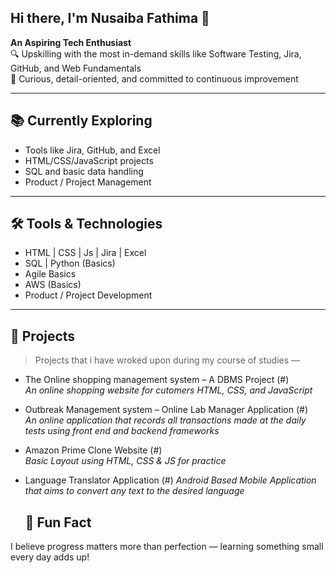 ## Hi there, I'm Nusaiba Fathima 👋

**An Aspiring Tech Enthusiast**  
🔍 Upskilling with the most in-demand skills like Software Testing, Jira, GitHub, and Web Fundamentals  
🌱 Curious, detail-oriented, and committed to continuous improvement

---

## 📚 Currently Exploring
- Tools like Jira, GitHub, and Excel
- HTML/CSS/JavaScript projects
- SQL and basic data handling
- Product / Project Management 

---

## 🛠️ Tools & Technologies
- HTML | CSS | Js | Jira | Excel  
- SQL | Python (Basics)
- Agile Basics
- AWS (Basics)
- Product / Project Development

---

## 📂 Projects
> Projects that i have wroked upon during my course of studies —

 - The Online shopping management system – A DBMS Project (#)  
  *An online shopping website for cutomers HTML, CSS, and JavaScript*
 - Outbreak Management system – Online Lab Manager Application (#)  
  *An online application that records all transactions made at the daily tests using front end and backend frameworks*
-  Amazon Prime Clone Website (#)  
  *Basic Layout using HTML, CSS & JS for practice*
 - Language Translator Application (#)
  *Android Based Mobile Application that aims to convert any text to the desired language* 

   ## 🧠 Fun Fact
I believe progress matters more than perfection — learning something small every day adds up!

